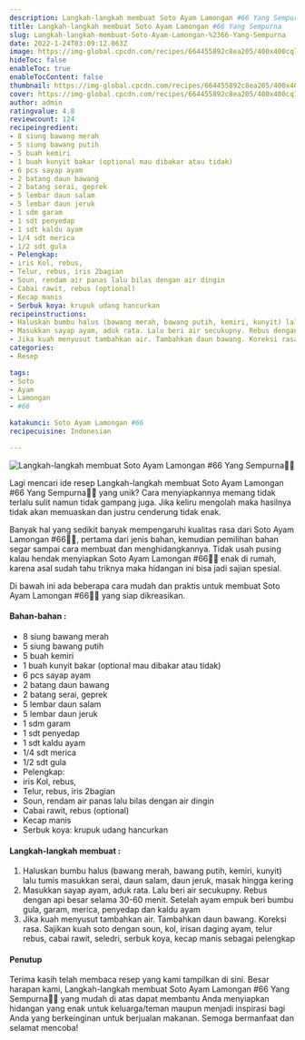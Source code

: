```yaml
---
description: Langkah-langkah membuat Soto Ayam Lamongan #66 Yang Sempurna"
title: Langkah-langkah membuat Soto Ayam Lamongan #66 Yang Sempurna
slug: Langkah-langkah-membuat-Soto-Ayam-Lamongan-%2366-Yang-Sempurna
date: 2022-1-24T03:09:12.063Z
image: https://img-global.cpcdn.com/recipes/664455892c8ea205/400x400cq70/photo.jpg
hideToc: false
enableToc: true
enableTocContent: false
thumbnail: https://img-global.cpcdn.com/recipes/664455892c8ea205/400x400cq70/photo.jpg
cover: https://img-global.cpcdn.com/recipes/664455892c8ea205/400x400cq70/photo.jpg
author: admin
ratingvalue: 4.8
reviewcount: 124
recipeingredient:
- 8 siung bawang merah
- 5 siung bawang putih
- 5 buah kemiri
- 1 buah kunyit bakar (optional mau dibakar atau tidak)
- 6 pcs sayap ayam
- 2 batang daun bawang
- 2 batang serai, geprek
- 5 lembar daun salam
- 5 lembar daun jeruk
- 1 sdm garam
- 1 sdt penyedap
- 1 sdt kaldu ayam
- 1/4 sdt merica
- 1/2 sdt gula
- Pelengkap:
- iris Kol, rebus,
- Telur, rebus, iris 2bagian
- Soun, rendam air panas lalu bilas dengan air dingin
- Cabai rawit, rebus (optional)
- Kecap manis
- Serbuk koya: krupuk udang hancurkan
recipeinstructions:
- Haluskan bumbu halus (bawang merah, bawang putih, kemiri, kunyit) lalu tumis masukkan serai, daun salam, daun jeruk, masak hingga kering
- Masukkan sayap ayam, aduk rata. Lalu beri air secukupny. Rebus dengan api besar selama 30-60 menit. Setelah ayam empuk beri bumbu gula, garam, merica, penyedap dan kaldu ayam
- Jika kuah menyusut tambahkan air. Tambahkan daun bawang. Koreksi rasa. Sajikan kuah soto dengan soun, kol, irisan daging ayam, telur rebus, cabai rawit, seledri, serbuk koya, kecap manis sebagai pelengkap
categories:
- Resep

tags:
- Soto
- Ayam
- Lamongan
- #66

katakunci: Soto Ayam Lamongan #66
recipecuisine: Indonesian

---
```


![Langkah-langkah membuat Soto Ayam Lamongan #66 Yang Sempurna👩‍🍳](https://img-global.cpcdn.com/recipes/664455892c8ea205/400x400cq70/photo.jpg)

Lagi mencari ide resep Langkah-langkah membuat Soto Ayam Lamongan #66 Yang Sempurna👩‍🍳 yang unik? Cara menyiapkannya memang tidak terlalu sulit namun tidak gampang juga. Jika keliru mengolah maka hasilnya tidak akan memuaskan dan justru cenderung tidak enak.

Banyak hal yang sedikit banyak mempengaruhi kualitas rasa dari Soto Ayam Lamongan #66👩‍🍳, pertama dari jenis bahan, kemudian pemilihan bahan segar sampai cara membuat dan menghidangkannya. Tidak usah pusing kalau hendak menyiapkan Soto Ayam Lamongan #66👩‍🍳 enak di rumah, karena asal sudah tahu triknya maka hidangan ini bisa jadi sajian spesial.

Di bawah ini ada beberapa cara mudah dan praktis untuk membuat Soto Ayam Lamongan #66👩‍🍳 yang siap dikreasikan.

<!--inarticleads1-->

#### Bahan-bahan :

- 8 siung bawang merah
- 5 siung bawang putih
- 5 buah kemiri
- 1 buah kunyit bakar (optional mau dibakar atau tidak)
- 6 pcs sayap ayam
- 2 batang daun bawang
- 2 batang serai, geprek
- 5 lembar daun salam
- 5 lembar daun jeruk
- 1 sdm garam
- 1 sdt penyedap
- 1 sdt kaldu ayam
- 1/4 sdt merica
- 1/2 sdt gula
- Pelengkap:
- iris Kol, rebus,
- Telur, rebus, iris 2bagian
- Soun, rendam air panas lalu bilas dengan air dingin
- Cabai rawit, rebus (optional)
- Kecap manis
- Serbuk koya: krupuk udang hancurkan

<!--inarticleads2-->

#### Langkah-langkah membuat :

1. Haluskan bumbu halus (bawang merah, bawang putih, kemiri, kunyit) lalu tumis masukkan serai, daun salam, daun jeruk, masak hingga kering
1. Masukkan sayap ayam, aduk rata. Lalu beri air secukupny. Rebus dengan api besar selama 30-60 menit. Setelah ayam empuk beri bumbu gula, garam, merica, penyedap dan kaldu ayam
1. Jika kuah menyusut tambahkan air. Tambahkan daun bawang. Koreksi rasa. Sajikan kuah soto dengan soun, kol, irisan daging ayam, telur rebus, cabai rawit, seledri, serbuk koya, kecap manis sebagai pelengkap

#### Penutup

Terima kasih telah membaca resep yang kami tampilkan di sini. Besar harapan kami, Langkah-langkah membuat Soto Ayam Lamongan #66 Yang Sempurna👩‍🍳 yang mudah di atas dapat membantu Anda menyiapkan hidangan yang enak untuk keluarga/teman maupun menjadi inspirasi bagi Anda yang berkeinginan untuk berjualan makanan. Semoga bermanfaat dan selamat mencoba!